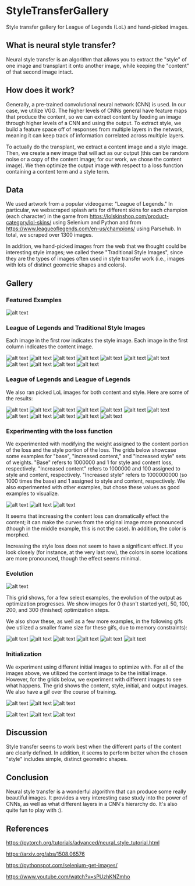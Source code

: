 # StyleTransferGallery
Style transfer gallery for League of Legends (LoL) and hand-picked images.


## What is neural style transfer?
Neural style transfer is an algorithm that allows you to extract the "style" of
one image and transplant it onto another image, while keeping the "content" of
that second image intact.


## How does it work?
Generally, a pre-trained convolutional neural network (CNN) is used. In our case, we utilize
VGG. The higher levels of CNNs general have feature maps that produce the content, so
we can extract content by feeding an image through higher levels of a CNN and using the output.
To extract style, we build a feature space off of responses from multiple layers in the network,
meaning it can keep track of information correlated across multiple layers.

To actually do the transplant, we extract a content image and a style image. Then, we create a
new image that will act as our output (this can be random noise or a copy of the content image;
for our work, we chose the content image). We then optimize the output image with respect to
a loss function containing a content term and a style term.


## Data
We used artwork from a popular videogame: "League of Legends." In particular, we webscraped
splash arts for different skins for each champion (each character) in the game from
https://lolskinshop.com/product-category/lol-skins/ using Selenium and Python and from 
https://www.leagueoflegends.com/en-us/champions/ using Parsehub. In total,
we scraped over 1300 images. 

In addition, we hand-picked images from the web that we thought could be interesting
style images; we called these "Traditional Style Images", since they are the types of
images often used in style transfer work (i.e., images with lots of distinct geometric
shapes and colors).


## Gallery

### Featured Examples

![alt text](results/featured/traditional_style_images_256_2/annie_kennen_mf.png)


### League of Legends and Traditional Style Images
Each image in the first row indicates the style image. Each image in the first column
indicates the content image. 

![alt text](results/traditional_style_images_256_2/styles.png)
![alt text](results/traditional_style_images_256_2/im_0.png)
![alt text](results/traditional_style_images_256_2/im_1.png)
![alt text](results/traditional_style_images_256_2/im_2.png)
![alt text](results/traditional_style_images_256_2/im_3.png)
![alt text](results/traditional_style_images_256_2/im_4.png)
![alt text](results/traditional_style_images_256_2/im_5.png)
![alt text](results/traditional_style_images_256_2/im_6.png)
![alt text](results/traditional_style_images_256_2/im_7.png)
![alt text](results/traditional_style_images_256_2/im_8.png)
![alt text](results/traditional_style_images_256_2/im_9.png)



### League of Legends and League of Legends
We also ran picked LoL images for both content and style. Here are some of the results:

![alt text](results/league_content_league_style_images_256/loading-screen-gentleman-chogath-300x545_Majestic-Empress-Morgana-loadscreen-300x545.jpg)
![alt text](results/league_content_league_style_images_256/DrMundo_5-300x545_Garen_4-300x545.jpg)
![alt text](results/league_content_league_style_images_256/Karthus_3_Rammus_2-300x545.png)
![alt text](results/league_content_league_style_images_256/lululoadscreen_15.skins_lulu_skin15-300x545_load-screen-nightblade-irelia-300x545.jpg)
![alt text](results/league_content_league_style_images_256/load-screen-molten-rammus-300x545_soraka-program-300x545.jpg)
![alt text](results/league_content_league_style_images_256/Renekton_5-300x545_RiotX_ChampionList_vayne.jpg)
![alt text](results/league_content_league_style_images_256/riven-arcade-300x545_Ashe_1-300x545.jpg)
![alt text](results/league_content_league_style_images_256/Sivir_9-300x545_Gragas_SantaLoading.jpg)
![alt text](results/league_content_league_style_images_256/load-screen-ruthless-pantheon-300x545_load-screen-whistler-village-twitch-300x545.jpg)
![alt text](results/league_content_league_style_images_256/pentakill-yorick-loading-300x545_fizzloadscreen_14.skins_aprilfools_2019-300x545.jpg)
![alt text](results/league_content_league_style_images_256/loading-screen-pumpkinhead-fiddlesticks-300x545_Jarvan_IV_VictoriousLoading.jpg)
![alt text](results/league_content_league_style_images_256/lulu-cosmic-enchantress-300x545_Tristana_10-300x545.jpg)



### Experimenting with the loss function
We experimented with modifying the weight assigned to the content portion of the loss
and the style portion of the loss. The grids below showcase some examples for "base",
"increased content," and "increased style" sets of weights. "Base" refers to 1000000 and 1 for
style and content loss, respectively. "Increased content" refers to 1000000 and 100 assigned to style
and content, respectively. "Increased style" refers to 1000000000 (so 1000 times the base) and 1 assigned
to style and content, respectively. We also experimented with other examples, but chose these values
as good examples to visualize.

![alt text](results/weighted/traditional_style_images_256/high_noon_lucian.png)
![alt text](results/weighted/traditional_style_images_256/yuumi.png)
![alt text](results/weighted/traditional_style_images_256/riven.png)

It seems that increasing the content loss can dramatically effect the content; it can make the curves from
the original image more pronounced (though in the middle example, this is not the case). In addition, the color
is morphed.

Increasing the style loss does not seem to have a significant effect. If you look closely (for instance, at the very
last row), the colors in some locations are more pronounced, though the effect seems minimal.


### Evolution
![alt text](results/evolution/traditional_style_images_256/annie_kennen_mf_steps_grid.png)

This grid shows, for a few select examples, the evolution of the output as optimization progresses.
We show images for 0 (hasn't started yet), 50, 100, 200, and 300 (finished) optimization steps.

We also show these, as well as a few more examples, in the following gifs (we utilized a smaller frame size for these gifs,
due to memory constraints):

![alt text](results/evolution/traditional_style_images_256/annie.gif)
![alt text](results/evolution/traditional_style_images_256/kennen.gif)
![alt text](results/evolution/traditional_style_images_256/mf.gif)
![alt text](results/evolution/traditional_style_images_256/jhin.gif)
![alt text](results/evolution/traditional_style_images_256/garen.gif)
![alt text](results/evolution/traditional_style_images_256/zilean.gif)

### Initialization
We experiment using different initial images to optimize with. For all of the images above, we utilized the content image
to be the initial image. However, for the grids below, we experiment with different images to see what happens. The grid
shows the content, style, initial, and output images. We also have a gif over the course of training.


![alt text](results/inits/lucian_lucian_yuumi.png)
![alt text](results/inits/riven_riven_lucian.png)
![alt text](results/inits/yuumi_yuumi_riven.png)


![alt text](results/inits/lucian_lucian_yuumi.gif)
![alt text](results/inits/riven_riven_lucian.gif)
![alt text](results/inits/yuumi_yuumi_riven.gif)


## Discussion
Style transfer seems to work best when the different parts of the content are clearly defined.
In addition, it seems to perform better when the chosen "style" includes simple, distinct geometric
shapes.

## Conclusion
Neural style transfer is a wonderful algorithm that can produce some really beautiful
images. It provides a very interesting case study into the power of CNNs, as well as
what different layers in a CNN's hierarchy do. It's also quite fun to play with :).


## References

https://pytorch.org/tutorials/advanced/neural_style_tutorial.html

https://arxiv.org/abs/1508.06576

https://pythonspot.com/selenium-get-images/

https://www.youtube.com/watch?v=sPUzhKNZmho